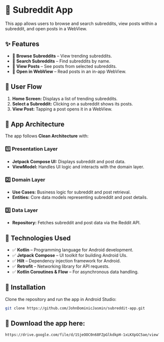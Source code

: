 # 📌 Subreddit App
This app allows users to browse and search subreddits, view posts within a subreddit, and open posts in a WebView.

## ✨ Features
- 🔹 **Browse Subreddits** – View trending subreddits.
- 🔹 **Search Subreddits** – Find subreddits by name.
- 🔹 **View Posts** – See posts from selected subreddits.
- 🔹 **Open in WebView** – Read posts in an in-app WebView.


## 📌 User Flow
1. **Home Screen:** Displays a list of trending subreddits.
2. **Select a Subreddit:** Clicking on a subreddit shows its posts.
3. **View Post:** Tapping a post opens it in a WebView.


## 📌 App Architecture
The app follows **Clean Architecture** with:
### 1️⃣ **Presentation Layer**
- **Jetpack Compose UI:** Displays subreddit and post data.
- **ViewModel:** Handles UI logic and interacts with the domain layer.
### 2️⃣ **Domain Layer**
- **Use Cases:** Business logic for subreddit and post retrieval.
- **Entities:** Core data models representing subreddit and post details.
### 3️⃣ **Data Layer**
- **Repository:** Fetches subreddit and post data via the Reddit API.

## 📌 Technologies Used
- ✅ **Kotlin** – Programming language for Android development.
- ✅ **Jetpack Compose** – UI toolkit for building Android UIs.
- ✅ **Hilt** – Dependency injection framework for Android.
- ✅ **Retrofit** – Networking library for API requests.
- ✅ **Kotlin Coroutines & Flow** – For asynchronous data handling.

## 📌 Installation
Clone the repository and run the app in Android Studio:
```sh
git clone https://github.com/JohnDominicJasmin/subreddit-app.git
```
## 📌 Download the app here:
```sh
https://drive.google.com/file/d/1SjeOOC0n68FZpGlkdkpH-1xLKXpGC5ae/view?usp=sharing
```